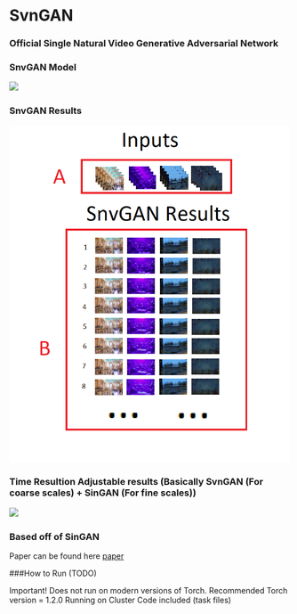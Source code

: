 # SvnGAN

### Official Single Natural Video Generative Adversarial Network


### SnvGAN Model

 ![](imgs/SNVGANjpeg.PNG)

### SnvGAN Results
 
 ![](imgs/SnvGANResults.PNG)


### Time Resultion Adjustable results (Basically SvnGAN (For coarse scales) + SinGAN (For fine scales))
 
 ![](imgs/TraGANCandDFull.PNG)


### Based off of SinGAN
Paper can be found here [paper](https://arxiv.org/pdf/1905.01164.pdf)

###How to Run
(TODO)

Important! Does not run on modern versions of Torch. Recommended Torch version = 1.2.0 
Running on Cluster Code included (task files)
